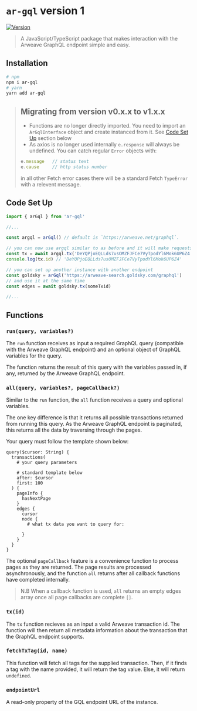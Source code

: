 # `ar-gql` version 1

[![Version](https://img.shields.io/npm/v/ar-gql?style=flat&colorA=000000&colorB=000000)](https://www.npmjs.com/package/ar-gql)

> A JavaScript/TypeScript package that makes interaction with the Arweave GraphQL endpoint simple and easy.

## Installation

```sh
# npm
npm i ar-gql
# yarn
yarn add ar-gql
```

> ## Migrating from version v0.x.x to v1.x.x
> - Functions are no longer directly imported. You need to import an `ArGqlInterface` object and create instanced from it. See [Code Set Up](#code-set-up) section below
> - As axios is no longer used internally `e.response` will always be undefined. You can catch regular `Error` objects with: 
> ```ts
> e.message   // status text
> e.cause     // http status number 
> ```
> in all other Fetch error cases there will be a standard Fetch `TypeError` with a relevent message.

## Code Set Up

```ts
import { arGql } from 'ar-gql'

//...

const argql = arGql() // default is `https://arweave.net/graphql`.

// you can now use argql similar to as before and it will make requests to the default GQL endpoint
const tx = await argql.tx('DeYQPjoEQLLds7usOMZFJFCe7VyTpodYl6Mok6UP6Z4')
console.log(tx.id) // 'DeYQPjoEQLLds7usOMZFJFCe7VyTpodYl6Mok6UP6Z4'

// you can set up another instance with another endpoint
const goldsky = arGql('https://arweave-search.goldsky.com/graphql')
// and use it at the same time
const edges = await goldsky.tx(someTxid)

//...

```

## Functions

### `run(query, variables?)`

The `run` function receives as input a required GraphQL query (compatible with the Arweave GraphQL endpoint) and an optional object of GraphQL variables for the query.

The function returns the result of this query with the variables passed in, if any, returned by the Arweave GraphQL endpoint.

### `all(query, variables?, pageCallback?)`

Similar to the `run` function, the `all` function receives a query and optional variables.

The one key difference is that it returns all possible transactions returned from running this query. As the Arweave GraphQL endpoint is paginated, this returns all the data by traversing through the pages.

Your query must follow the template shown below:

```
query($cursor: String) {
  transactions(
    # your query parameters
      
    # standard template below
    after: $cursor
    first: 100
  ) {
    pageInfo {
      hasNextPage
    }
    edges {
      cursor
      node {
        # what tx data you want to query for:
        
      }
    }
  }
}
```

The optional `pageCallback` feature is a convenience function to process pages as they are returned. The page results are processed asynchronously, and the function `all` returns after all callback functions have completed internally.
> N.B When a callback function is used, `all` returns an empty edges array once all page callbacks are complete `[]`.

### `tx(id)`

The `tx` function recieves as an input a valid Arweave transaction id. The function will then return all metadata information about the transaction that the GraphQL endpoint supports.

### `fetchTxTag(id, name)`

This function will fetch all tags for the supplied transaction. Then, if it finds a tag with the name provided, it will return the tag value. Else, it will return `undefined`.

### `endpointUrl`

A read-only property of the GQL endpoint URL of the instance. 
